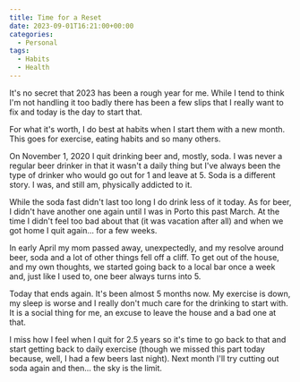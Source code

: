 ```yaml
---
title: Time for a Reset
date: 2023-09-01T16:21:00+00:00
categories:
  - Personal
tags:
  - Habits
  - Health
---
```


It's no secret that 2023 has been a rough year for me. While I tend to think I'm not handling it too badly there has been a few slips that I really want to fix and today is the day to start that.

For what it's worth, I do best at habits when I start them with a new month. This goes for exercise, eating habits and so many others.

On November 1, 2020 I quit drinking beer and, mostly, soda. I was never a regular beer drinker in that it wasn't a daily thing but I've always been the type of drinker who would go out for 1 and leave at 5. Soda is a different story. I was, and still am, physically addicted to it.

While the soda fast didn't last too long I do drink less of it today. As for beer, I didn't have another one again until I was in Porto this past March. At the time I didn't feel too bad about that (it was vacation after all) and when we got home I quit again... for a few weeks.

In early April my mom passed away, unexpectedly, and my resolve around beer, soda and a lot of other things fell off a cliff. To get out of the house, and my own thoughts, we started going back to a local bar once a week and, just like I used to, one beer always turns into 5.

Today that ends again. It's been almost 5 months now. My exercise is down, my sleep is worse and I really don't much care for the drinking to start with. It is a social thing for me, an excuse to leave the house and a bad one at that.

I miss how I feel when I quit for 2.5 years so it's time to go back to that and start getting back to daily exercise (though we missed this part today because, well, I had a few beers last night). Next month I'll try cutting out soda again and then... the sky is the limit.